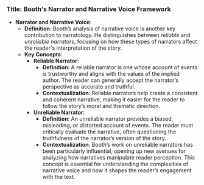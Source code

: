 ### Title: **Booth's Narrator and Narrative Voice Framework**
- **Narrator and Narrative Voice**:
  - **Definition**: Booth’s analysis of narrative voice is another key contribution to narratology. He distinguishes between *reliable* and *unreliable narrators*, focusing on how these types of narrators affect the reader's interpretation of the story.
  - **Key Concepts**:
    - **Reliable Narrator**:
      - **Definition**: A reliable narrator is one whose account of events is trustworthy and aligns with the values of the implied author. The reader can generally accept the narrator’s perspective as accurate and truthful.
      - **Contextualization**: Reliable narrators help create a consistent and coherent narrative, making it easier for the reader to follow the story’s moral and thematic direction.
    - **Unreliable Narrator**:
      - **Definition**: An unreliable narrator provides a biased, misleading, or distorted account of events. The reader must critically evaluate the narrative, often questioning the truthfulness of the narrator’s version of the story.
      - **Contextualization**: Booth’s work on unreliable narrators has been particularly influential, opening up new avenues for analyzing how narratives manipulate reader perception. This concept is essential for understanding the complexities of narrative voice and how it shapes the reader’s engagement with the text.
